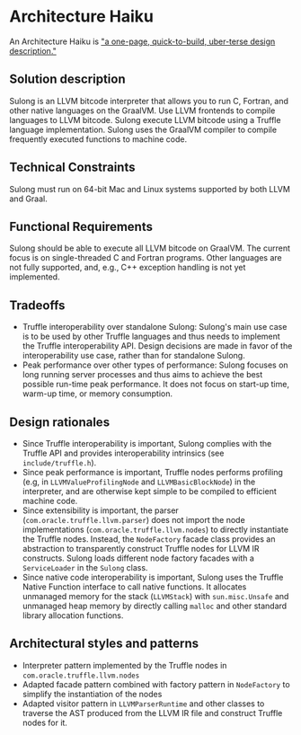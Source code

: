# Architecture Haiku

An Architecture Haiku is ["a one-page, quick-to-build, uber-terse design description."](http://www.neverletdown.net/2015/03/architecture-haiku.html)

## Solution description

Sulong is an LLVM bitcode interpreter that allows you to run C, Fortran,
and other native languages on the GraalVM.
Use LLVM frontends to compile languages to LLVM bitcode.
Sulong execute LLVM bitcode using a Truffle language implementation.
Sulong uses the GraalVM compiler to compile frequently executed functions
to machine code.

## Technical Constraints

Sulong must run on 64-bit Mac and Linux systems supported by both LLVM and Graal.

## Functional Requirements

Sulong should be able to execute all LLVM bitcode on GraalVM.
The current focus is on single-threaded C and Fortran programs.
Other languages are not fully supported, and, e.g., C++ exception handling
is not yet implemented.

## Tradeoffs

* Truffle interoperability over standalone Sulong:
Sulong's main use case is to be used by other Truffle languages and thus
needs to implement the Truffle interoperability API. Design decisions are
made in favor of the interoperability use case, rather than for standalone
Sulong.
* Peak performance over other types of performance: Sulong focuses on
long running server processes and thus aims to achieve the best possible
run-time peak performance. It does not focus on start-up time, warm-up time,
or memory consumption.

## Design rationales

* Since Truffle interoperability is important, Sulong complies with the
Truffle API and provides interoperability intrinsics
(see `include/truffle.h`).
* Since peak performance is important, Truffle nodes performs profiling
(e.g, in `LLVMValueProfilingNode` and `LLVMBasicBlockNode`) in the
interpreter, and are otherwise kept simple to be compiled to efficient
machine code.
* Since extensibility is important, the parser (`com.oracle.truffle.llvm.parser`)
does not import the node implementations (`com.oracle.truffle.llvm.nodes`)
to directly instantiate the Truffle nodes. Instead, the `NodeFactory`
facade class provides an abstraction to transparently construct Truffle nodes
for LLVM IR constructs. Sulong loads different node factory facades with a
`ServiceLoader` in the `Sulong` class.
* Since native code interoperability is important, Sulong uses the
Truffle Native Function interface to call native functions. It allocates unmanaged
memory for the stack (`LLVMStack`) with `sun.misc.Unsafe` and unmanaged heap
memory by directly calling `malloc` and other standard library allocation
functions.

## Architectural styles and patterns

* Interpreter pattern implemented by the Truffle nodes in `com.oracle.truffle.llvm.nodes`
* Adapted facade pattern combined with factory pattern in `NodeFactory`
to simplify the instantiation of the nodes
* Adapted visitor pattern in `LLVMParserRuntime` and other classes to traverse
the AST produced from the LLVM IR file and construct Truffle nodes for it.
